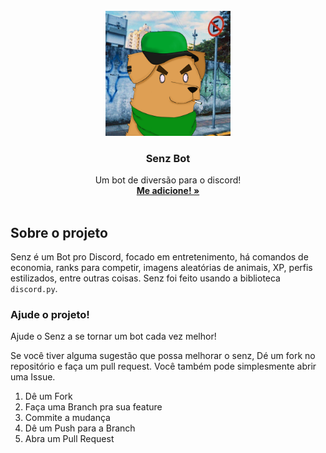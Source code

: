 <br />
<div align="center">
  <a href="https://github.com/kaiqkaiq/SenzBot">
    <img src="senzicon.png" alt="SenzIcon" width="200" height="200">
  </a>

<h3 align="center">Senz Bot</h3>

  <p align="center">
    Um bot de diversão para o discord!
    <br />
    <a href="https://discord.com/oauth2/authorize?client_id=1053032038598455339&permissions=689342642240&scope=applications.commands%20bot"><strong>Me adicione! »</strong></a>
    <br />
    <br />
  </p>
</div>



## Sobre o projeto

Senz é um Bot pro Discord, focado em entretenimento, há comandos de economia, ranks para competir, imagens aleatórias de animais, XP, perfis estilizados, entre outras coisas. Senz foi feito usando a biblioteca `discord.py`.



### Ajude o projeto!

Ajude o Senz a se tornar um bot cada vez melhor!

Se você tiver alguma sugestão que possa melhorar o senz, Dé um fork no repositório e faça um pull request. Você também pode simplesmente abrir uma Issue.

1. Dê um Fork
2. Faça uma Branch pra sua feature
3. Commite a mudança
4. Dê um Push para a Branch
5. Abra um  Pull Request
